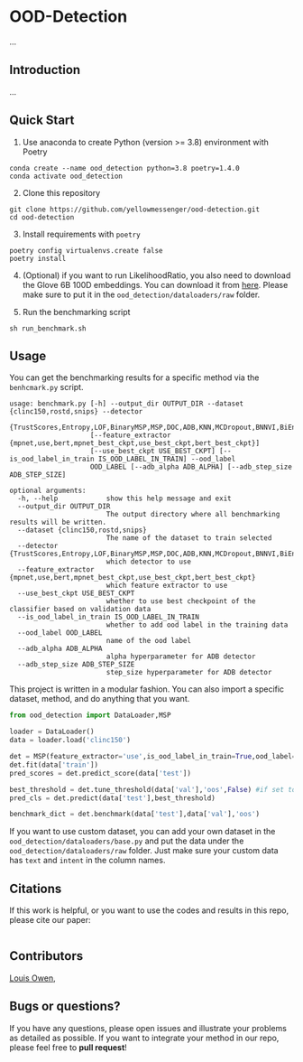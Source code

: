 # OOD-Detection

...

## Introduction

...


## Quick Start

1. Use anaconda to create Python (version >= 3.8) environment with Poetry
```
conda create --name ood_detection python=3.8 poetry=1.4.0
conda activate ood_detection
```
2. Clone this repository
```
git clone https://github.com/yellowmessenger/ood-detection.git
cd ood-detection
```
3. Install requirements with `poetry`
```
poetry config virtualenvs.create false
poetry install  
```

4. (Optional) if you want to run LikelihoodRatio, you also need to download the Glove 6B 100D embeddings. You can download it from [here](https://www.kaggle.com/datasets/danielwillgeorge/glove6b100dtxt). Please make sure to put it in the `ood_detection/dataloaders/raw` folder.

5. Run the benchmarking script

```
sh run_benchmark.sh
```

## Usage

You can get the benchmarking results for a specific method via the `benhcmark.py` script.

```
usage: benchmark.py [-h] --output_dir OUTPUT_DIR --dataset {clinc150,rostd,snips} --detector
                    {TrustScores,Entropy,LOF,BinaryMSP,MSP,DOC,ADB,KNN,MCDropout,BNNVI,BiEncoderCosine,BiEncoderLOF,BiEncoderMaha,BiEncoderEntropy,BiEncoderPCAEntropy,BiEncoderPCACosine,BiEncoderPCAEuclidean,RAKE,LikelihoodRatio}
                    [--feature_extractor {mpnet,use,bert,mpnet_best_ckpt,use_best_ckpt,bert_best_ckpt}]
                    [--use_best_ckpt USE_BEST_CKPT] [--is_ood_label_in_train IS_OOD_LABEL_IN_TRAIN] --ood_label
                    OOD_LABEL [--adb_alpha ADB_ALPHA] [--adb_step_size ADB_STEP_SIZE]

optional arguments:
  -h, --help            show this help message and exit
  --output_dir OUTPUT_DIR
                        The output directory where all benchmarking results will be written.
  --dataset {clinc150,rostd,snips}
                        The name of the dataset to train selected
  --detector {TrustScores,Entropy,LOF,BinaryMSP,MSP,DOC,ADB,KNN,MCDropout,BNNVI,BiEncoderCosine,BiEncoderLOF,BiEncoderMaha,BiEncoderEntropy,BiEncoderPCAEntropy,BiEncoderPCACosine,BiEncoderPCAEuclidean,RAKE,LikelihoodRatio}
                        which detector to use
  --feature_extractor {mpnet,use,bert,mpnet_best_ckpt,use_best_ckpt,bert_best_ckpt}
                        which feature extractor to use
  --use_best_ckpt USE_BEST_CKPT
                        whether to use best checkpoint of the classifier based on validation data
  --is_ood_label_in_train IS_OOD_LABEL_IN_TRAIN
                        whether to add ood label in the training data
  --ood_label OOD_LABEL
                        name of the ood label
  --adb_alpha ADB_ALPHA
                        alpha hyperparameter for ADB detector
  --adb_step_size ADB_STEP_SIZE
                        step_size hyperparameter for ADB detector
```

This project is written in a modular fashion. You can also import a specific dataset, method, and do anything that you want.

```python
from ood_detection import DataLoader,MSP

loader = DataLoader()
data = loader.load('clinc150')

det = MSP(feature_extractor='use',is_ood_label_in_train=True,ood_label='oos')
det.fit(data['train'])
pred_scores = det.predict_score(data['test'])

best_threshold = det.tune_threshold(data['val'],'oos',False) #if set to True, you'll get viz of different possible thresholds value
pred_cls = det.predict(data['test'],best_threshold)

benchmark_dict = det.benchmark(data['test'],data['val'],'oos')
```

If you want to use custom dataset, you can add your own dataset in the `ood_detection/dataloaders/base.py` and put the data under the `ood_detection/dataloaders/raw` folder. Just make sure your custom data has `text` and `intent` in the column names.

## Citations

If this work is helpful, or you want to use the codes and results in this repo, please cite our paper:

```

```


## Contributors

[Louis Owen](https://github.com/louisowen6), 

## Bugs or questions?

If you have any questions, please open issues and illustrate your problems as detailed as possible. If you want to integrate your method in our repo, please feel free to **pull request**!